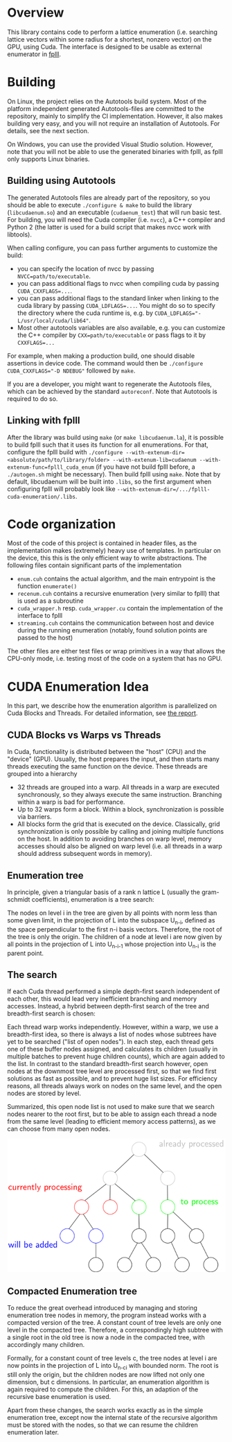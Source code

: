 # Overview

This library contains code to perform a lattice enumeration (i.e. searching lattice vectors within some radius for a shortest, nonzero vector) on the GPU, using Cuda. The interface is designed to be usable as external enumerator in [fplll](https://github.com/fplll/fplll).

# Building

On Linux, the project relies on the Autotools build system. Most of the platform independent generated Autotools-files are committed to the repository, mainly to simplify the CI implementation. However, it also makes building very easy, and you will not require an installation of Autotools. For details, see the next section.

On Windows, you can use the provided Visual Studio solution. However, note that you will not be able to use the generated binaries with fplll, as fplll only supports Linux binaries.

## Building using Autotools

The generated Autotools files are already part of the repository, so you should be able to execute `./configure & make` to build the library (`libcudaenum.so`) and an executable (`cudaenum_test`) that will run basic test.
For building, you will need the Cuda compiler (i.e. `nvcc`), a C++ compiler and Python 2 (the latter is used for a build script that makes nvcc work with libtools).

When calling configure, you can pass further arguments to customize the build:
 - you can specify the location of nvcc by passing `NVCC=path/to/executable`.
 - you can pass additional flags to nvcc when compiling cuda by passing `CUDA_CXXFLAGS=...`.
 - you can pass additional flags to the standard linker when linking to the cuda library by passing `CUDA_LDFLAGS=...`. You might do so to specify the directory where the cuda runtime is, e.g. by `CUDA_LDFLAGS="-L/usr/local/cuda/lib64"`.
 - Most other autotools variables are also available, e.g. you can customize the C++ compiler by `CXX=path/to/executable` or pass flags to it by `CXXFLAGS=...`

For example, when making a production build, one should disable assertions in device code. The command would then be `./configure CUDA_CXXFLAGS="-D NDEBUG"` followed by `make`.

If you are a developer, you might want to regenerate the Autotools files, which can be achieved by the standard `autoreconf`. Note that Autotools is required to do so.

## Linking with fplll

After the library was build using `make` (or `make libcudaenum.la`), it is possible to build fplll such that it uses its function for all enumerations. For that, configure the fplll build with `./configure --with-extenum-dir=<absolute/path/to/library/folder> --with-extenum-lib=cudaenum --with-extenum-func=fplll_cuda_enum` (if you have not build fplll before, a `./autogen.sh` might be necessary). Then build fplll using `make`.
Note that by default, libcudaenum will be built into `.libs`, so the first argument when configuring fplll will probably look like `--with-extenum-dir=/.../fplll-cuda-enumeration/.libs`.

# Code organization

Most of the code of this project is contained in header files, as the implementation makes (extremely) heavy use of templates. In particular on the device, this this is the only efficient way to write abstractions. 
The following files contain significant parts of the implementation
 - `enum.cuh` contains the actual algorithm, and the main entrypoint is the function `enumerate()`
 - `recenum.cuh` contains a recursive enumeration (very similar to fplll) that is used as a subroutine
 - `cuda_wrapper.h` resp. `cuda_wrapper.cu` contain the implementation of the interface to fplll
 - `streaming.cuh` contains the communication between host and device during the running enumeration (notably, found solution points are passed to the host)

The other files are either test files or wrap primitives in a way that allows the CPU-only mode, i.e. testing most of the code on a system that has no GPU.

# CUDA Enumeration Idea

In this part, we describe how the enumeration algorithm is parallelized on Cuda Blocks and Threads. 
For detailed information, see [the report](https://eprint.iacr.org/2021/430).

## CUDA Blocks vs Warps vs Threads 

In Cuda, functionality is distributed between the "host" (CPU) and the "device" (GPU). Usually, the host prepares the input,
and then starts many threads executing the same function on the device. These threads are grouped into a hierarchy
 - 32 threads are grouped into a warp. All threads in a warp are executed synchronously, so they always execute the same instruction. Branching within a warp is bad for performance.
 - Up to 32 warps form a block. Within a block, synchronization is possible via barriers.
 - All blocks form the grid that is executed on the device. Classically, grid synchronization is only possible by calling and joining multiple functions on the host.
In addition to avoiding branches on warp level, memory accesses should also be aligned on warp level (i.e. all threads in a warp should address subsequent words in memory).

## Enumeration tree

In principle, given a triangular basis of a rank n lattice L (usually the gram-schmidt coefficients), enumeration is a tree search:

The nodes on level i in the tree are given by all points with norm less than some given limit, in the projection of L into the subspace U<sub>n-i</sub>, defined as the space perpendicular to the first n-i basis vectors. Therefore, the root of the tree is only the origin. The children of a node at level i are now given by all points in the projection of L into U<sub>n-i-1</sub> whose projection into U<sub>n-i</sub> is the parent point.

## The search

If each Cuda thread performed a simple depth-first search independent of each other, this would lead very inefficient branching and memory accesses. Instead, a hybrid between depth-first search of the tree and breadth-first search is chosen:

Each thread warp works independently. However, within a warp, we use a breadth-first idea, so there is always a list of nodes whose subtrees have yet to be searched ("list of open nodes"). In each step, each thread gets one of these buffer nodes assigned, and calculates its children (usually in multiple batches to prevent huge children counts), which are again added to the list. In contrast to the standard breadth-first search however, open nodes at the downmost tree level are processed first, so that we find first solutions as fast as possible, and to prevent huge list sizes. For efficiency reasons, all threads always work on nodes on the same level, and the open nodes are stored by level. 

Summarized, this open node list is not used to make sure that we search nodes nearer to the root first, but to be able to assign each thread a node from the same level (leading to efficient memory access patterns), as we can choose from many open nodes.

![Schematic enumeration tree, traversed by a block with two threads](./enum_tree_graphic.svg)

## Compacted Enumeration tree

To reduce the great overhead introduced by managing and storing enumeration tree nodes in memory, the program instead works with a compacted version of the tree. A constant count of tree levels are only one level in the compacted tree. Therefore, a correspondingly high subtree with a single root in the old tree is now a node in the compacted tree, with accordingly many children.

Formally, for a constant count of tree levels c, the tree nodes at level i are now points in the projection of L into U<sub>n-ci</sub> with bounded norm. The root is still only the origin, but the children nodes are now lifted not only one dimension, but c dimensions. In particular, an enumeration algorithm is again required to compute the children. For this, an adaption of the recursive base enumeration is used.

Apart from these changes, the search works exactly as in the simple enumeration tree, except now the internal state of the recursive algorithm must be stored with the nodes, so that we can resume the children enumeration later.